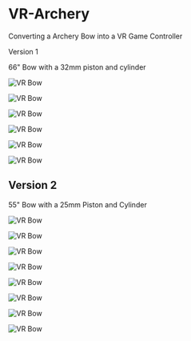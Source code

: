 # VR-Archery
Converting a Archery Bow into a VR Game Controller

Version 1

66" Bow with a 32mm piston and cylinder

![VR Bow](Images/v11.jpg)

![VR Bow](Images/v12.jpg)

![VR Bow](Images/v13.jpg)

![VR Bow](Images/v14.jpg)

![VR Bow](Images/v15.jpg)


![VR Bow](Images/V1.gif)

## Version 2

55" Bow with a 25mm Piston and Cylinder

![VR Bow](Images/v21.jpg)


![VR Bow](Images/v22.jpg)

![VR Bow](Images/v23.jpg)

![VR Bow](Images/v24.jpg)

![VR Bow](Images/v25.jpg)

![VR Bow](Images/v26.jpg)

![VR Bow](Images/v27.jpg)

![VR Bow](Images/V2.gif)
